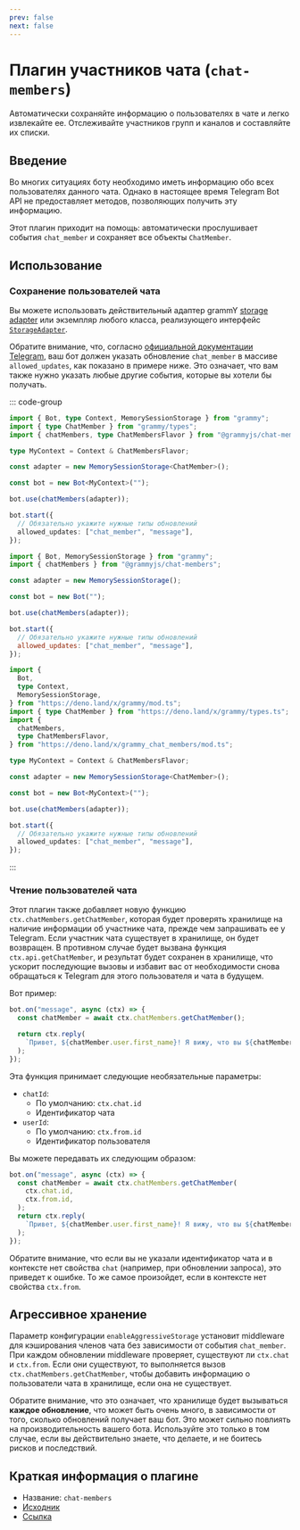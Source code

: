 ```yaml
---
prev: false
next: false
---
```


# Плагин участников чата (`chat-members`)

Автоматически сохраняйте информацию о пользователях в чате и легко извлекайте ее.
Отслеживайте участников групп и каналов и составляйте их списки.

## Введение

Во многих ситуациях боту необходимо иметь информацию обо всех пользователях данного чата.
Однако в настоящее время Telegram Bot API не предоставляет методов, позволяющих получить эту информацию.

Этот плагин приходит на помощь: автоматически прослушивает события `chat_member` и сохраняет все объекты `ChatMember`.

## Использование

### Сохранение пользователей чата

Вы можете использовать действительный адаптер grammY [storage adapter](./session#известные-адаптеры-хранения) или экземпляр любого класса, реализующего интерфейс [`StorageAdapter`](/ref/core/storageadapter).

Обратите внимание, что, согласно [официальной документации Telegram](https://core.telegram.org/bots/api#getupdates), ваш бот должен указать обновление `chat_member` в массиве `allowed_updates`, как показано в примере ниже.
Это означает, что вам также нужно указать любые другие события, которые вы хотели бы получать.

::: code-group

```ts [TypeScript]
import { Bot, type Context, MemorySessionStorage } from "grammy";
import { type ChatMember } from "grammy/types";
import { chatMembers, type ChatMembersFlavor } from "@grammyjs/chat-members";

type MyContext = Context & ChatMembersFlavor;

const adapter = new MemorySessionStorage<ChatMember>();

const bot = new Bot<MyContext>("");

bot.use(chatMembers(adapter));

bot.start({
  // Обязательно укажите нужные типы обновлений
  allowed_updates: ["chat_member", "message"],
});
```

```js [JavaScript]
import { Bot, MemorySessionStorage } from "grammy";
import { chatMembers } from "@grammyjs/chat-members";

const adapter = new MemorySessionStorage();

const bot = new Bot("");

bot.use(chatMembers(adapter));

bot.start({
  // Обязательно укажите нужные типы обновлений
  allowed_updates: ["chat_member", "message"],
});
```

```ts [Deno]
import {
  Bot,
  type Context,
  MemorySessionStorage,
} from "https://deno.land/x/grammy/mod.ts";
import { type ChatMember } from "https://deno.land/x/grammy/types.ts";
import {
  chatMembers,
  type ChatMembersFlavor,
} from "https://deno.land/x/grammy_chat_members/mod.ts";

type MyContext = Context & ChatMembersFlavor;

const adapter = new MemorySessionStorage<ChatMember>();

const bot = new Bot<MyContext>("");

bot.use(chatMembers(adapter));

bot.start({
  // Обязательно укажите нужные типы обновлений
  allowed_updates: ["chat_member", "message"],
});
```

:::

### Чтение пользователей чата

Этот плагин также добавляет новую функцию `ctx.chatMembers.getChatMember`, которая будет проверять хранилище на наличие информации об участнике чата, прежде чем запрашивать ее у Telegram.
Если участник чата существует в хранилище, он будет возвращен.
В противном случае будет вызвана функция `ctx.api.getChatMember`, и результат будет сохранен в хранилище, что ускорит последующие вызовы и избавит вас от необходимости снова обращаться к Telegram для этого пользователя и чата в будущем.

Вот пример:

```ts
bot.on("message", async (ctx) => {
  const chatMember = await ctx.chatMembers.getChatMember();

  return ctx.reply(
    `Привет, ${chatMember.user.first_name}! Я вижу, что вы ${chatMember.status} этого чата!`,
  );
});
```

Эта функция принимает следующие необязательные параметры:

- `chatId`:
  - По умолчанию: `ctx.chat.id`
  - Идентификатор чата
- `userId`:
  - По умолчанию: `ctx.from.id`
  - Идентификатор пользователя

Вы можете передавать их следующим образом:

```ts
bot.on("message", async (ctx) => {
  const chatMember = await ctx.chatMembers.getChatMember(
    ctx.chat.id,
    ctx.from.id,
  );
  return ctx.reply(
    `Привет, ${chatMember.user.first_name}! Я вижу, что вы ${chatMember.status} этого чата!`,
  );
});
```

Обратите внимание, что если вы не указали идентификатор чата и в контексте нет свойства `chat` (например, при обновлении запроса), это приведет к ошибке.
То же самое произойдет, если в контексте нет свойства `ctx.from`.

## Агрессивное хранение

Параметр конфигурации `enableAggressiveStorage` установит middleware для кэширования членов чата без зависимости от события `chat_member`.
При каждом обновлении middleware проверяет, существуют ли `ctx.chat` и `ctx.from`.
Если они существуют, то выполняется вызов `ctx.chatMembers.getChatMember`, чтобы добавить информацию о пользователи чата в хранилище, если она не существует.

Обратите внимание, что это означает, что хранилище будет вызываться **каждое обновление**, что может быть очень много, в зависимости от того, сколько обновлений получает ваш бот.
Это может сильно повлиять на производительность вашего бота.
Используйте это только в том случае, если вы действительно знаете, что делаете, и не боитесь рисков и последствий.

## Краткая информация о плагине

- Название: `chat-members`
- [Исходник](https://github.com/grammyjs/chat-members)
- [Ссылка](/ref/chat-members/)
